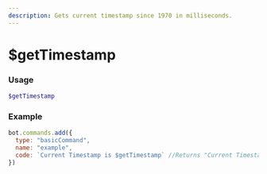 ```yaml
---
description: Gets current timestamp since 1970 in milliseconds.
---
```


# $getTimestamp
### Usage
```php
$getTimestamp
```

### Example
```javascript
bot.commands.add({
  type: "basicCommand",
  name: "example",
  code: `Current Timestamp is $getTimestamp` //Returns "Current Timestamp is 1635384460315"
})
```
